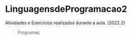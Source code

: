 # LinguagensdeProgramacao2
Atividades e Exercicios realizados durante a aula. (2022.2)

> Programaç
